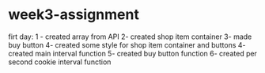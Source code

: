 # week3-assignment

firt day:
1 - created array from API
2- created shop item container
3- made buy button
4- created some style for shop item container and buttons
4- created main interval function
5- created buy button function
6- created per second cookie interval function
